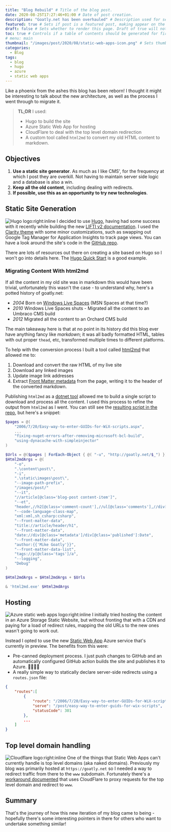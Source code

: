 ```yaml
---
title: "Blog Rebuild" # Title of the blog post.
date: 2020-08-25T17:27:46+01:00 # Date of post creation.
description: "Goatly.net has been overhauled" # Description used for search engine.
featured: true # Sets if post is a featured post, making appear on the home page side bar.
draft: false # Sets whether to render this page. Draft of true will not be rendered.
toc: true # Controls if a table of contents should be generated for first-level links automatically.
# menu: main
thumbnail: "/images/post/2020/08/static-web-apps-icon.png" # Sets thumbnail image appearing inside card on homepage.
categories:
  - Blog
tags:
  - blog
  - hugo
  - azure
  - static web apps
---
```


Like a phoenix from the ashes this blog has been reborn! I thought it might be
interesting to talk about the new architecture, as well as the process I went through to
migrate it.

> **TL;DR** I used:
>
> * Hugo to build the site
> * Azure Static Web App for hosting
> * CloudFlare to deal with the top level domain redirection
> * A custom tool called `html2md` to convert my old HTML content to markdown.

## Objectives

1. **Use a static site generator**. As much as I like CMS', for the frequency at which I post
they are overkill. Not having to maintain server side logic and a database is also a win.
1. **Keep all the old content**, including dealing with redirects.
1. **If possible, use this as an opportunity to try new technologies**.

## Static Site Generation

![Hugo logo:right:inline](/images/post/2020/08/hugo.png)
I decided to use [Hugo](https://gohugo.io/), having had some success with it recently while building
the new [LIFTI v2 documentation](https://mikegoatly.github.io/lifti/). I used the [Clarity theme](https://themes.gohugo.io/hugo-clarity/)
with some minor customizations, such as swapping out Google Tag Manager for Application Insights to track page views.
You can have a look around the site's code in the [GitHub repo](https://github.com/mikegoatly/goatlydotnet).

There are lots of resources out there on creating a site based on Hugo so I won't go into details here. The
[Hugo Quick Start](https://gohugo.io/getting-started/quick-start/) is a good example.

### Migrating Content With html2md

If all the content in my old site was in markdown this would have been trivial, unfortunately
this wasn't the case - to understand why, here's a potted history of goatly.net:

* *2004* Born on [Windows Live Spaces](https://en.wikipedia.org/wiki/Windows_Live_Spaces)
(MSN Spaces at that time?)
* *2010* Windows Live Spaces shuts - Migrated all the content to an Umbraco CMS build
* *2012* Migrated all the content to an Orchard CMS build

The main takeaway here is that at no point in its history did this blog ever have anything
fancy like *markdown*; it was all badly formatted HTML, tables with out proper `thead`, etc, transformed
multiple times to different platforms. 

To help with the conversion process I built a tool called [html2md](https://github.com/mikegoatly/html2md) that allowed me to:

1. Download and convert the raw HTML of my live site
1. Download any linked images
1. Update image link addresses
1. Extract [Front Matter metadata](https://gohugo.io/content-management/front-matter#readout) from the page,
writing it to the header of the converted markdown.

Publishing `html2md` as a [dotnet tool](https://www.nuget.org/packages/dotnet-html2md/) allowed me to build a
single script to download and process all the content. I used this process to refine the output from `html2md`
as I went. You can still see the [resulting script in the repo](https://github.com/mikegoatly/goatlydotnet/blob/master/loadposts.ps1), but here's a snippet:

``` powershell
$pages = @(
    "2006/7/20/Easy-way-to-enter-GUIDs-for-WiX-scripts.aspx",
    ...
    "fixing-nuget-errors-after-removing-microsoft-bcl-build",
    "using-dynacache-with-simpleinjector"
)

$Urls = @($pages | ForEach-Object { @( "-u", "http://goatly.net/$_") })
$Html2mdArgs = @(
    "-o",
    ".\content\post\",
    "-i",
    ".\static\images\post\",
    "--image-path-prefix",
    "/images/post/"
    "--it",
    "//article[@class='blog-post content-item']",
    "--et",
    "header,//h2[@class='comment-count'],//ul[@class='comments'],//div[@id='comments']",
    "--code-language-class-map",
    "xml:xml,sh_csharp:csharp",
    "--front-matter-data",
    "title://article/header/h1",
    "--front-matter-data",
    "date://div[@class='metadata']/div[@class='published']:Date",
    "--front-matter-data",
    "author:{{'Mike Goatly'}}",
    "--front-matter-data-list",
    "tags://p[@class='tags']/a",
    "--logging",
    "Debug"
)

$Html2mdArgs = $Html2mdArgs + $Urls

& 'html2md.exe' $Html2mdArgs
```

## Hosting

![Azure static web apps logo:right:inline](/images/post/2020/08/static-web-apps-icon.png)
I initially tried hosting the content in an Azure Storage Static Website, but without
fronting that with a CDN and paying for a load of redirect rules, mapping the old URLs
to the new ones wasn't going to work out.

Instead I opted to use the new [Static Web App](https://azure.microsoft.com/en-us/services/app-service/static/) Azure service
that's currently in preview. The benefits from this were:

* Pre-canned deployment process. I just push changes to GitHub and an automatically configured GitHub action
builds the site and publishes it to Azure. 🧙🏾‍♂️🎉
* A really simple way to statically declare server-side redirects using a `routes.json` file:

``` json
{
    "routes":[
        {
            "route": "/2006/7/20/Easy-way-to-enter-GUIDs-for-WiX-scripts.aspx",
            "serve": "/post/easy-way-to-enter-guids-for-wix-scripts",
            "statusCode": 301
        },
        ...
    ]
}
```

## Top level domain handling

![Cloudflare logo:right:inline](/images/post/2020/08/cloudflare-logo.png)
One of the things that Static Web Apps can't currently handle is top level domains (aka naked domains). Previously
my blog was primarily hosted at `https://goatly.net` so I needed a way to redirect traffic from there to the `www`
subdomain. Fortunately there's a [workaround documented](https://burkeholland.github.io/posts/static-app-root-domain/)
that uses CloudFlare to proxy requests for the top level domain and redirect to `www`.

## Summary

That's the journey of how this new iteration of my blog came to being - hopefully there's some interesting pointers
in there for others who want to undertake something similar!
